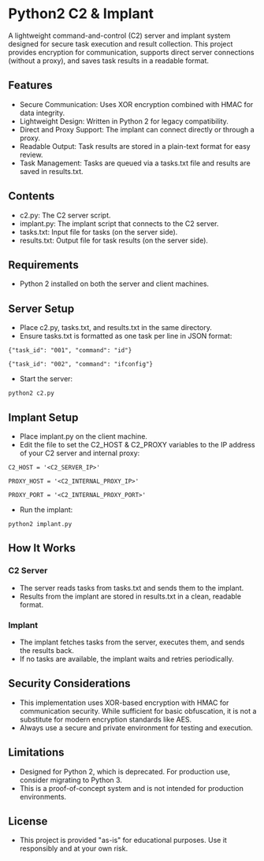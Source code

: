 # Python2 C2 & Implant

A lightweight command-and-control (C2) server and implant system designed for secure task execution and result collection. This project provides encryption for communication, supports direct server connections (without a proxy), and saves task results in a readable format.

## Features
- Secure Communication: Uses XOR encryption combined with HMAC for data integrity.
- Lightweight Design: Written in Python 2 for legacy compatibility.
- Direct and Proxy Support: The implant can connect directly or through a proxy.
- Readable Output: Task results are stored in a plain-text format for easy review.
- Task Management: Tasks are queued via a tasks.txt file and results are saved in results.txt.

## Contents
- c2.py: The C2 server script.
- implant.py: The implant script that connects to the C2 server.
- tasks.txt: Input file for tasks (on the server side).
- results.txt: Output file for task results (on the server side).

## Requirements
- Python 2 installed on both the server and client machines.

## Server Setup
- Place c2.py, tasks.txt, and results.txt in the same directory.
- Ensure tasks.txt is formatted as one task per line in JSON format:

`{"task_id": "001", "command": "id"}`

`{"task_id": "002", "command": "ifconfig"}`

- Start the server:

`python2 c2.py`

## Implant Setup
- Place implant.py on the client machine.
- Edit the file to set the C2_HOST & C2_PROXY variables to the IP address of your C2 server and internal proxy:

`C2_HOST = '<C2_SERVER_IP>'`

`PROXY_HOST = '<C2_INTERNAL_PROXY_IP>'`

`PROXY_PORT = '<C2_INTERNAL_PROXY_PORT>'`

- Run the implant:

`python2 implant.py`

## How It Works

### C2 Server

- The server reads tasks from tasks.txt and sends them to the implant.
- Results from the implant are stored in results.txt in a clean, readable format.

### Implant

- The implant fetches tasks from the server, executes them, and sends the results back.
- If no tasks are available, the implant waits and retries periodically.

## Security Considerations
- This implementation uses XOR-based encryption with HMAC for communication security. While sufficient for basic obfuscation, it is not a substitute for modern encryption standards like AES.
- Always use a secure and private environment for testing and execution.

## Limitations
- Designed for Python 2, which is deprecated. For production use, consider migrating to Python 3.
- This is a proof-of-concept system and is not intended for production environments.

## License
- This project is provided "as-is" for educational purposes. Use it responsibly and at your own risk.
